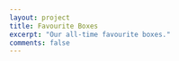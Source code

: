 ```yaml
---
layout: project
title: Favourite Boxes
excerpt: "Our all-time favourite boxes."
comments: false
---
```

